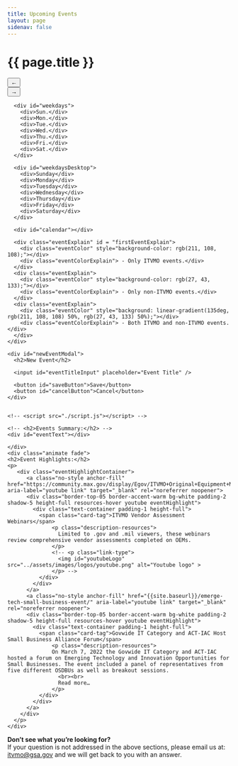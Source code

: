 ```yaml
---
title: Upcoming Events
layout: page
sidenav: false
---
```

<h1 class="margin-top-0">{{ page.title }}</h1>

<section class="grid-container border-bottom border-gray-30 padding-left-0 padding-right-1">
<div></div>
<div class="margin-bottom-2">
    <div id="calendarSumContainer" class="animate fade">
    <div id="container">
      <div id="calendar-header">
                  <button id="backButton" title="go to previous month"> &#x2190; </button>
                  <div id="monthDisplay"></div>          
                  <button id="nextButton" title="go to next month"> &#x2192; </button>
      </div>
    
      <div id="weekdays">
        <div>Sun.</div>
        <div>Mon.</div>
        <div>Tue.</div>
        <div>Wed.</div>
        <div>Thu.</div>
        <div>Fri.</div>
        <div>Sat.</div>
      </div>

      <div id="weekdaysDesktop">
        <div>Sunday</div>
        <div>Monday</div>
        <div>Tuesday</div>
        <div>Wednesday</div>
        <div>Thursday</div>
        <div>Friday</div>
        <div>Saturday</div>
      </div>

      <div id="calendar"></div>
      
      <div class="eventExplain" id = "firstEventExplain">
        <div class="eventColor" style="background-color: rgb(211, 108, 108);"></div>
        <div class="eventColorExplain"> - Only ITVMO events.</div>
      </div>
      <div class="eventExplain">
        <div class="eventColor" style="background-color: rgb(27, 43, 133);"></div>
        <div class="eventColorExplain"> - Only non-ITVMO events.</div>
      </div>
      <div class="eventExplain">
        <div class="eventColor" style="background: linear-gradient(135deg, rgb(211, 108, 108) 50%, rgb(27, 43, 133) 50%);"></div>
        <div class="eventColorExplain"> - Both ITVMO and non-ITVMO events.</div>
      </div>
    </div>

    <div id="newEventModal">
      <h2>New Event</h2>

      <input id="eventTitleInput" placeholder="Event Title" />

      <button id="saveButton">Save</button>
      <button id="cancelButton">Cancel</button>
    </div>


    <!-- <script src="./script.js"></script> -->

    <!-- <h2>Events Summary:</h2> -->
    <div id="eventText"></div>

    </div>
    <div class="animate fade">
    <h2>Event Highlights:</h2>
    <p>
       <div class="eventHighlightContainer">
          <a class="no-style anchor-fill" href="https://community.max.gov/display/Egov/ITVMO+Original+Equipment+Manufacturer+%28OEM%29+Assessments" aria-label="youtube link" target="_blank" rel="noreferrer noopener">
          <div class="border-top-05 border-accent-warm bg-white padding-2 shadow-5 height-full resources-hover youtube eventHighlight">
            <div class="text-container padding-1 height-full">
              <span class="card-tag">ITVMO Vendor Assessment Webinars</span>
                  <p class="description-resources">
                    Limited to .gov and .mil viewers, these webinars review comprehensive vendor assessments completed on OEMs.
                  </p>
                  <!-- <p class="link-type">        
                    <img id="youtubeLogo" src="../assets/images/logos/youtube.png" alt="Youtube logo" >
                  </p> -->
              </div>
            </div>
          </a>
          <a class="no-style anchor-fill" href="{{site.baseurl}}/emerge-tech-small-business-event/" aria-label="youtube link" target="_blank" rel="noreferrer noopener">
          <div class="border-top-05 border-accent-warm bg-white padding-2 shadow-5 height-full resources-hover youtube eventHighlight">
            <div class="text-container padding-1 height-full">
              <span class="card-tag">Govwide IT Category and ACT-IAC Host Small Business Alliance Forum</span>
                  <p class="description-resources">
                  On March 7, 2022 the Govwide IT Category and ACT-IAC hosted a forum on Emerging Technology and Innovation Opportunities for Small Businesses. The event included a panel of representatives from five different OSDBUs as well as breakout sessions.
                    <br><br>
                    Read more…
                  </p>
              </div>
            </div>
          </a>
        </div>
      </p>
    </div>
</div>  
</section>

<section class="grid-container padding-left-0 padding-right-1">
<p><strong>Don’t see what you’re looking for?</strong><br>
If your question is not addressed in the above sections, please email us at: <a href="mailto:itvmo@gsa.gov">itvmo@gsa.gov</a> and we will get back to you with an answer.</p>
</section>



